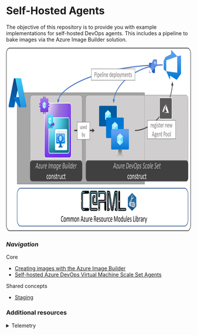 # Self-Hosted Agents

The objective of this repository is to provide you with example implementations for self-hosted DevOps agents. This includes a pipeline to bake images via the Azure Image Builder solution.

<img src="./media/homeOverviewImage.png" alt="Overview" height="500">

### _Navigation_

Core
- [Creating images with the Azure Image Builder](./Creating%20images%20with%20the%20Azure%20Image%20Builder)
- [Self-hosted Azure DevOps Virtual Machine Scale Set Agents](./Self-hosted%20Azure%20DevOps%20Virtual%20Machine%20Scale%20Set%20Agents)

Shared concepts
- [Staging](./Staging)

### Additional resources
<details>

<summary>Telemetry</summary>

Each leveraged AVM module (https://aka.ms/avm) contains a `defaultTelemetry` deployment  `'pid-<GUID>-${uniqueString(deployment().name)}'`, resulting in deployments such as `'pid-<GUID>-nx2c3rnlt2wru'`.

> **Note:** Though implemented at each level in a module hierarchy (e.g. storage account & blobServices), the deployment will only happen for the top-level module in a deployment, but not for its children. To illustrate this better, see the following examples:
> - Deployment of the KeyVault module and 2 Secrets: Results in 1 `PID` deployment for the KeyVault (and none for the secrets)
> - Deployment of the Secret module: Results in 1 `PID` deployment for the Secret

This resource enables the team responsible for AVM to query the number of deployments of a given template from Azure - and as such get insights into its adoption.

If you want to prevent this deployment to take place, it is enough to set the `'enableDefaultTelemetry'` parameter in each module to a default value of `'false'`.

> **Note:** _The deployment and its GUID can NOT be used to track [Azure Consumed Revenue (ACR)](https://docs.microsoft.com/en-us/azure/marketplace/azure-partner-customer-usage-attribution)._
>
> _If you want to track consumption, you must add your own PID deployment, apply the required naming format `'pid-<GUID>'` (without the suffix)._

  </details>
